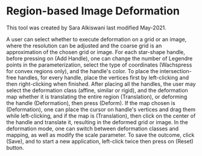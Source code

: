 # Region-based Image Deformation
This tool was created by Sara Alkiswani last modified May-2021. 

A user can select whether to execute deformation on a grid or an image, where the resolution can be adjusted and the coarse grid is an approximation of the chosen grid or image. For each star-shape handle, before pressing on (Add Handle), one can change the number of Legendre points in the parameterization, select the type of coordinates (Wachspress for convex regions only), and the handle's color. To place the intersection-free handles, for every handle, place the vertices first by left-clicking and then right-clicking when finished. After placing all the handles, the user may select the deformation class (affine, similar or rigid), and the deformation map whether it is translating the entire region (Translation), or deforming the handle (Deformation), then press (Deform). If the map chosen is (Deformation), one can place the cursor on handle's vertices and drag them while left-clicking, and if the map is (Translation), then click on the center of the handle and translate it, resulting in the deformed grid or image. In the deformation mode, one can switch between deformation classes and mapping, as well as modify the scale parameter. 
To save the outcome, click (Save), and to start a new application, left-click twice then press on (Reset) button. 
